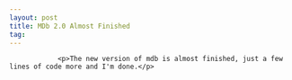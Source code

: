 ```yaml
---
layout: post
title: MDb 2.0 Almost Finished
tag: 
---
```



                <p>The new version of mdb is almost finished, just a few lines of code more and I'm done.</p>
            
